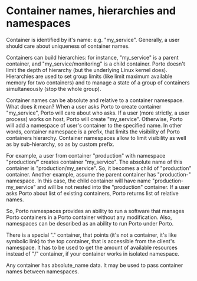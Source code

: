 # Container names, hierarchies and namespaces #
Container is identified by it's name: e.g. "my\_service".
Generally, a user should care about uniqueness of container names.

Containers can build hierarchies: for instance, "my\_service" is a parent container,
and "my\_service/monitoring" is a child container. Porto doesn't limit the depth of hierarchy
(but the underlying Linux kernel does).
Hierarchies are used to set group limits (like limit maximum available memory for two containers)
and to manage a state of a group of containers simultaneously (stop the whole group).

Container names can be absolute and relative to a container namespace. What does it mean?
When a user asks Porto to create container "my\_service", Porto will care about who asks. If a user
(more strictly, a user process) works on host, Porto will create "my\_service". Otherwise, Porto
will add a namespace of user's container to the specified name. In other words, container namespace
is a prefix, that limits the visibility of Porto containers hierarchy.
Container namespaces allow to limit visibility as well as by sub-hierarchy, so as by custom prefix.

For example, a user from container "production" with namespace "production/" creates container "my\_service".
The absolute name of this container is "production/my_service". So, it becomes a child of "production" container.
Another example, assume the parent container has "production-" namespace. In this case, the child container will
have name "production-my\_service" and will be not nested into the "production" container.
If a user asks Porto about list of existing containers, Porto returns list of relative names.

So, Porto namespaces provides an ability to run a software that manages Porto containers in a Porto container
without any modification. Also, namespaces can be described as an ability to run Porto under Porto.

There is a special "." container, that points (it's not a container, it's like symbolic link) to the top container,
that is accessible from the client's namespace.
It has to be used to get the amount of available resources instead of "/" container, if your container works in isolated namespace.

Any container has absolute_name data. It may be used to pass container names between namespaces.
